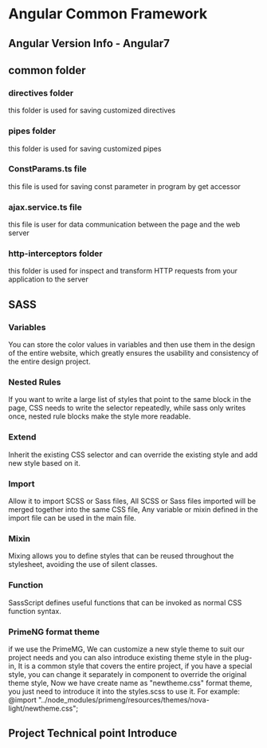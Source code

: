 # Angular Common Framework
## Angular Version Info -  Angular7

## common folder
 ### directives folder
 this folder is used for saving customized directives

 ### pipes folder
 this folder is used for saving customized pipes

 ### ConstParams.ts file
 this file is used for saving const parameter in program by get accessor

 ### ajax.service.ts file
 this file is user for data communication between the page and the web server

 ### http-interceptors folder
 this folder is used for inspect and transform HTTP requests from your application to the server

## SASS
 ### Variables
 You can store the color values in variables and then use them in the design of the entire website, which  greatly ensures the usability and consistency of the entire design project.

 ### Nested Rules
 If you want to write a large list of styles that point to the same block in the page, CSS needs to write  the selector repeatedly, while sass only writes once, nested rule blocks make the style more readable.

 ### Extend
 Inherit the existing CSS selector and can override the existing style and add new style based on it.

 ### Import
 Allow it to import SCSS or Sass files, All SCSS or Sass files imported will be merged together into the  same CSS file, Any variable or mixin defined in the import file can be used in the main file.

 ### Mixin
 Mixing allows you to define styles that can be reused throughout the stylesheet, avoiding the use of silent  classes.

 ### Function
 SassScript defines useful functions that can be invoked as normal CSS function syntax.

### PrimeNG format theme
 if we use the PrimeMG, We can customize a new style theme to suit our project needs and you can also introduce existing theme style in the plug-in, It is a common style that covers the entire project, if you have a special style, you can change it separately in component to override the original theme style, Now we have create name as "newtheme.css" format theme, you just need to introduce it into the styles.scss to use it. 
 For example: @import "../node_modules/primeng/resources/themes/nova-light/newtheme.css";

 ## Project Technical point Introduce
